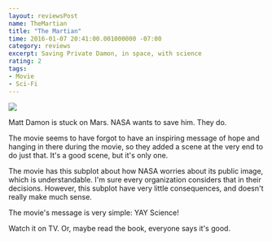 ```yaml
---
layout: reviewsPost
name: TheMartian
title: "The Martian"
time: 2016-01-07 20:41:00.001000000 -07:00
category: reviews
excerpt: Saving Private Damon, in space, with science 
rating: 2
tags:
- Movie
- Sci-Fi
---
```

<img class="imageOnRight" src="{{ site.imgFolder_reviews }}{{ page.name }}/TheMartian.jpg">

<div class="stars" title="{{ page.rating }} Stars" data-percent="{{ page.rating }}"></div>

Matt Damon is stuck on Mars. NASA wants to save him. <span class="spoiler-tag">They do.</span>
<p class="spoiler-tag">The movie seems to have forgot to have an inspiring message of hope and hanging in there during the movie, so they added a scene at the very end to do just that. It's a good scene, but it's only one.</p>
<p class="spoiler-tag">The movie has this subplot about how NASA worries about its public image, which is understandable. I'm sure every organization considers that in their decisions. However, this subplot have very little consequences, and doesn't really make much sense.</p>
<p class="spoiler-tag">The movie's message is very simple: YAY Science!</p>
Watch it on TV. Or, maybe read the book, everyone says it's good.  